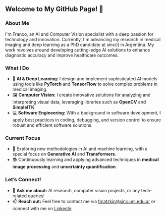 ## Welcome to My GitHub Page! 👋

### About Me
I'm Franco, an AI and Computer Vision specialist with a deep passion for technology and innovation. Currently, I'm advancing my research in medical imaging and deep learning as a PhD candidate at sinc(i) in Argentina. My work revolves around developing cutting-edge AI solutions to enhance diagnostic accuracy and improve healthcare outcomes.

### What I Do
- 🔬 **AI & Deep Learning:** I design and implement sophisticated AI models using tools like **PyTorch** and **TensorFlow** to solve complex problems in medical imaging.
- 🖼️ **Computer Vision:** I create innovative solutions for analyzing and interpreting visual data, leveraging libraries such as **OpenCV** and **SimpleITK**.
- 💻 **Software Engineering:** With a background in software development, I apply best practices in coding, debugging, and version control to ensure robust and efficient software solutions.

### Current Focus
- 🌱 Exploring new methodologies in AI and machine learning, with a special focus on **Generative AI** and **Transformers**.
- 📚 Continuously learning and applying advanced techniques in **medical image processing** and **uncertainty quantification**.

### Let’s Connect!
- 💬 **Ask me about:** AI research, computer vision projects, or any tech-related queries!
- 📫 **Reach out:** Feel free to contact me via [fmatzkin@sinc.unl.edu.ar](mailto:fmatzkin@sinc.unl.edu.ar) or connect with me on [LinkedIn](https://www.linkedin.com/in/matzkin).
